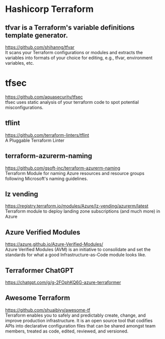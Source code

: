 # Hashicorp Terraform

## tfvar is a Terraform's variable definitions template generator. 
https://github.com/shihanng/tfvar \
It scans your Terraform configurations or modules and extracts the variables into formats of your choice for editing, e.g., tfvar, environment variables, etc.

# tfsec
https://github.com/aquasecurity/tfsec \
tfsec uses static analysis of your terraform code to spot potential misconfigurations.

## tflint
https://github.com/terraform-linters/tflint \
A Pluggable Terraform Linter

## terraform-azurerm-naming
https://github.com/gsoft-inc/terraform-azurerm-naming \
Terraform Module for naming Azure resources and resource groups following Microsoft's naming guidelines.

## lz vending
https://registry.terraform.io/modules/Azure/lz-vending/azurerm/latest \
Terraform module to deploy landing zone subscriptions (and much more) in Azure

## Azure Verified Modules
https://azure.github.io/Azure-Verified-Modules/ \
Azure Verified Modules (AVM) is an initiative to consolidate and set the standards for what a good Infrastructure-as-Code module looks like.

## Terraformer ChatGPT
https://chatgpt.com/g/g-2FOphKQ6G-azure-terraformer

## Awesome Terraform
https://github.com/shuaibiyy/awesome-tf \
Terraform enables you to safely and predictably create, change, and improve production infrastructure. It is an open source tool that codifies APIs into declarative configuration files that can be shared amongst team members, treated as code, edited, reviewed, and versioned.
